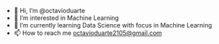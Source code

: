 - 👋 Hi, I’m @octavioduarte
- 👀 I’m interested in Machine Learning
- 🌱 I’m currently learning Data Science with focus in Machine Learning
- 📫 How to reach me octavioduarte2105@gmail.com
